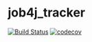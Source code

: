 # job4j_tracker
[![Build Status](https://travis-ci.org/Dm-prog/job4j_tracker.svg?branch=master)](https://travis-ci.org/Dm-prog/job4j_tracker)
[![codecov](https://codecov.io/gh/Dm-prog/job4j_tracker/branch/master/graph/badge.svg)](https://codecov.io/gh/Dm-prog/job4j_tracker)